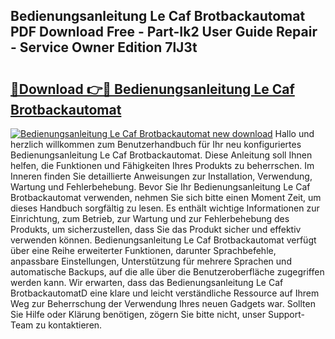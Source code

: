 ## Bedienungsanleitung Le Caf Brotbackautomat PDF Download Free - Part-Ik2 User Guide Repair - Service Owner Edition 7lJ3t

# <h2><a href="http://df13mdn.blite.top/?on=Bedienungsanleitung+Le+Caf+Brotbackautomat">🔗Download 👉🔴 Bedienungsanleitung Le Caf Brotbackautomat</a></h2>

[![Bedienungsanleitung Le Caf Brotbackautomat new download](https://i.imgur.com/lujVjoI.png)](http://df13mdn.blite.top/?on=Bedienungsanleitung+Le+Caf+Brotbackautomat)
Hallo und herzlich willkommen zum Benutzerhandbuch für Ihr neu konfiguriertes Bedienungsanleitung Le Caf Brotbackautomat. Diese Anleitung soll Ihnen helfen, die Funktionen und Fähigkeiten Ihres Produkts zu beherrschen. Im Inneren finden Sie detaillierte Anweisungen zur Installation, Verwendung, Wartung und Fehlerbehebung. Bevor Sie Ihr Bedienungsanleitung Le Caf Brotbackautomat verwenden, nehmen Sie sich bitte einen Moment Zeit, um dieses Handbuch sorgfältig zu lesen. Es enthält wichtige Informationen zur Einrichtung, zum Betrieb, zur Wartung und zur Fehlerbehebung des Produkts, um sicherzustellen, dass Sie das Produkt sicher und effektiv verwenden können. Bedienungsanleitung Le Caf Brotbackautomat verfügt über eine Reihe erweiterter Funktionen, darunter Sprachbefehle, anpassbare Einstellungen, Unterstützung für mehrere Sprachen und automatische Backups, auf die alle über die Benutzeroberfläche zugegriffen werden kann. Wir erwarten, dass das Bedienungsanleitung Le Caf BrotbackautomatD eine klare und leicht verständliche Ressource auf Ihrem Weg zur Beherrschung der Verwendung Ihres neuen Gadgets war. Sollten Sie Hilfe oder Klärung benötigen, zögern Sie bitte nicht, unser Support-Team zu kontaktieren.
